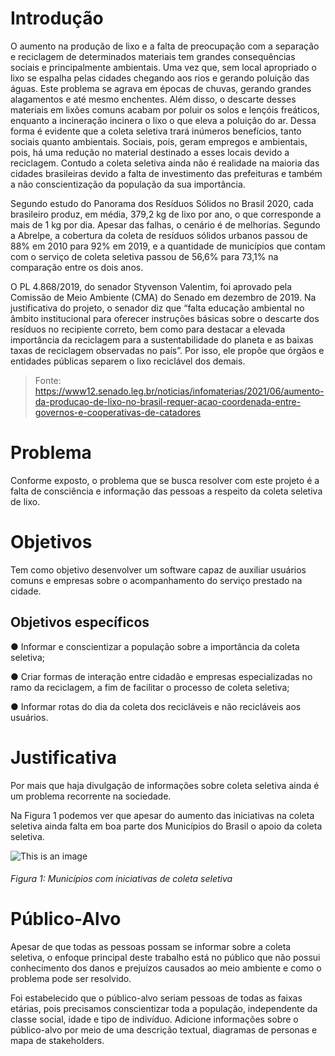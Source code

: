 # Introdução

O aumento na produção de lixo e a falta de preocupação com a separação e reciclagem de determinados materiais tem grandes consequências sociais e principalmente ambientais. Uma vez que, sem local apropriado o lixo se espalha pelas cidades chegando aos rios e gerando poluição das águas. Este problema se agrava em épocas de chuvas, gerando grandes alagamentos  e até mesmo enchentes. 
Além disso, o descarte desses materiais em lixões comuns  acabam por poluir os solos e lençóis freáticos, enquanto a incineração incinera o lixo o que eleva a poluição do ar. Dessa forma é evidente que a coleta seletiva trará inúmeros benefícios, tanto sociais quanto ambientais. Sociais, pois, geram empregos e ambientais, pois, há uma redução no material destinado a esses locais devido a reciclagem.
Contudo a coleta seletiva ainda não é realidade na maioria das cidades brasileiras devido a falta de investimento das prefeituras e também a não conscientização da população da sua importância.

Segundo estudo do Panorama dos Resíduos Sólidos no Brasil 2020, cada brasileiro produz, em média, 379,2 kg de lixo por ano, o que corresponde a mais de 1 kg por dia.
Apesar das falhas, o cenário é de melhorias. Segundo a Abrelpe, a cobertura da coleta de resíduos sólidos urbanos passou de 88% em 2010 para 92% em 2019, e a quantidade de municípios que contam com o serviço de coleta seletiva passou de 56,6% para 73,1% na comparação entre os dois anos.

O PL 4.868/2019, do senador Styvenson Valentim, foi aprovado pela Comissão de Meio Ambiente (CMA) do Senado em dezembro de 2019. Na justificativa do projeto, o senador diz que “falta educação ambiental no âmbito institucional para oferecer instruções básicas sobre o descarte dos resíduos no recipiente correto, bem como para destacar a elevada importância da reciclagem para a sustentabilidade do planeta e as baixas taxas de reciclagem observadas no país”. Por isso, ele propõe que órgãos e entidades públicas separem o lixo reciclável dos demais.

> Fonte: https://www12.senado.leg.br/noticias/infomaterias/2021/06/aumento-da-producao-de-lixo-no-brasil-requer-acao-coordenada-entre-governos-e-cooperativas-de-catadores


# Problema
Conforme exposto, o problema que se busca resolver com este projeto é a falta de consciência e informação das pessoas a respeito da coleta seletiva de lixo.

# Objetivos

Tem como objetivo desenvolver um software capaz de auxiliar usuários comuns e empresas sobre o acompanhamento do serviço prestado na cidade.

## Objetivos específicos

● Informar e conscientizar a população sobre a importância da coleta seletiva;

● Criar formas de interação entre cidadão e empresas especializadas no ramo da reciclagem, a fim de facilitar o processo de coleta seletiva;

● Informar rotas do dia da coleta dos recicláveis e não recicláveis aos usuários.
 

# Justificativa
Por mais que haja divulgação de informações sobre coleta seletiva ainda é um problema recorrente na sociedade.

Na Figura 1 podemos ver que apesar do aumento das iniciativas na coleta seletiva ainda falta em boa parte dos Municípios do Brasil o apoio da coleta seletiva.

![This is an image](https://scontent.fplu22-1.fna.fbcdn.net/v/t39.30808-6/243919626_4163224330471925_3543725506571294621_n.png?stp=dst-png_s480x480&_nc_cat=108&ccb=1-7&_nc_sid=8024bb&_nc_ohc=W6CF7uLquoEAX_EyO1m&_nc_ht=scontent.fplu22-1.fna&oh=00_AT9EetAXjjgwmisYvjTl0wxzZ321ssRAae42q768WL2rDA&oe=63529B38)
###### Figura 1: Municípios com iniciativas de coleta seletiva

# Público-Alvo

Apesar de que todas as pessoas possam se informar sobre a coleta seletiva, o enfoque principal deste trabalho está no público que não possui conhecimento dos danos e prejuízos causados ao meio ambiente e como o problema pode ser resolvido.

Foi estabelecido que o público-alvo seriam pessoas de todas as faixas etárias, pois precisamos conscientizar toda a população, independente da classe social, idade e tipo de indivíduo.
Adicione informações sobre o público-alvo por meio de uma descrição textual, diagramas de personas e mapa de stakeholders.


